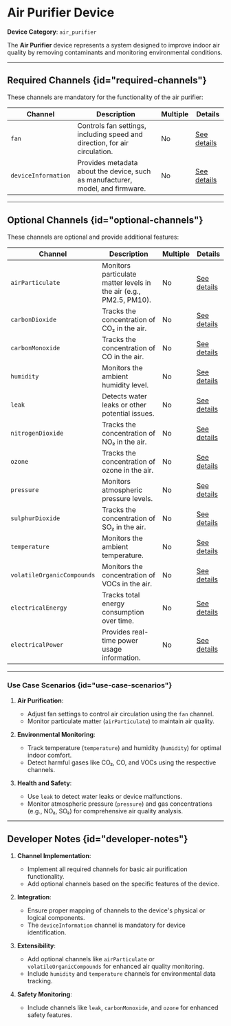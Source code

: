 # Air Purifier Device

**Device Category**: `air_purifier`

The **Air Purifier** device represents a system designed to improve indoor air quality by removing
contaminants and monitoring environmental conditions.

---

## Required Channels {id="required-channels"}

These channels are mandatory for the functionality of the air purifier:

| **Channel**         | **Description**                                                                | **Multiple** | **Details**                                |
|---------------------|--------------------------------------------------------------------------------|--------------|--------------------------------------------|
| `fan`               | Controls fan settings, including speed and direction, for air circulation.     | No           | [See details](FanChannel.md)               |
| `deviceInformation` | Provides metadata about the device, such as manufacturer, model, and firmware. | No           | [See details](DeviceInformationChannel.md) |

---

## Optional Channels {id="optional-channels"}

These channels are optional and provide additional features:

| **Channel**                | **Description**                                                    | **Multiple** | **Details**                                       |
|----------------------------|--------------------------------------------------------------------|--------------|---------------------------------------------------|
| `airParticulate`           | Monitors particulate matter levels in the air (e.g., PM2.5, PM10). | No           | [See details](AirParticulateChannel.md)           |
| `carbonDioxide`            | Tracks the concentration of CO₂ in the air.                        | No           | [See details](CarbonDioxideChannel.md)            |
| `carbonMonoxide`           | Tracks the concentration of CO in the air.                         | No           | [See details](CarbonMonoxideChannel.md)           |
| `humidity`                 | Monitors the ambient humidity level.                               | No           | [See details](HumidityChannel.md)                 |
| `leak`                     | Detects water leaks or other potential issues.                     | No           | [See details](LeakChannel.md)                     |
| `nitrogenDioxide`          | Tracks the concentration of NO₂ in the air.                        | No           | [See details](NitrogenDioxideChannel.md)          |
| `ozone`                    | Tracks the concentration of ozone in the air.                      | No           | [See details](OzoneChannel.md)                    |
| `pressure`                 | Monitors atmospheric pressure levels.                              | No           | [See details](PressureChannel.md)                 |
| `sulphurDioxide`           | Tracks the concentration of SO₂ in the air.                        | No           | [See details](SulphurDioxideChannel.md)           |
| `temperature`              | Monitors the ambient temperature.                                  | No           | [See details](TemperatureChannel.md)              |
| `volatileOrganicCompounds` | Monitors the concentration of VOCs in the air.                     | No           | [See details](VolatileOrganicCompoundsChannel.md) |
| `electricalEnergy`         | Tracks total energy consumption over time.                         | No           | [See details](ElectricalEnergyChannel.md)         |
| `electricalPower`          | Provides real-time power usage information.                        | No           | [See details](ElectricalPowerChannel.md)          |

---

### Use Case Scenarios {id="use-case-scenarios"}

1. **Air Purification**:
    - Adjust fan settings to control air circulation using the `fan` channel.
    - Monitor particulate matter (`airParticulate`) to maintain air quality.

2. **Environmental Monitoring**:
    - Track temperature (`temperature`) and humidity (`humidity`) for optimal indoor comfort.
    - Detect harmful gases like CO₂, CO, and VOCs using the respective channels.

3. **Health and Safety**:
    - Use `leak` to detect water leaks or device malfunctions.
    - Monitor atmospheric pressure (`pressure`) and gas concentrations (e.g., NO₂, SO₂) for comprehensive air quality analysis.

---

## Developer Notes {id="developer-notes"}

1. **Channel Implementation**:
    - Implement all required channels for basic air purification functionality.
    - Add optional channels based on the specific features of the device.

2. **Integration**:
    - Ensure proper mapping of channels to the device's physical or logical components.
    - The `deviceInformation` channel is mandatory for device identification.

3. **Extensibility**:
    - Add optional channels like `airParticulate` or `volatileOrganicCompounds` for enhanced air quality monitoring.
    - Include `humidity` and `temperature` channels for environmental data tracking.

4. **Safety Monitoring**:
    - Include channels like `leak`, `carbonMonoxide`, and `ozone` for enhanced safety features.
